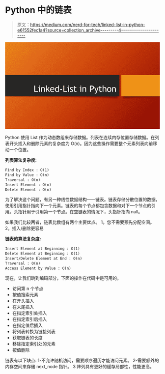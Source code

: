 # Python 中的链表

> 原文：<https://medium.com/nerd-for-tech/linked-list-in-python-e61552fec1a4?source=collection_archive---------4----------------------->

![](img/3a185395074216f2f2a0c9e1fc020ebc.png)

Python 使用 List 作为动态数组来存储数据。列表在连续内存位置存储数据。在列表开头插入和删除元素的复杂度为 O(n)。因为这些操作需要整个元素列表向前移动一个位置。

**列表算法复杂度:**

```
Find by Index : O(1)
Find by Value : O(n)
Traversal : O(n)
Insert Element : O(n)
Delete Element : O(n)
```

为了解决这个问题，有另一种线性数据结构——链表。链表存储分散位置的数据，使用引用指针指向下一个元素。链表的每个节点都包含数据和对下一个节点的引用。头指针用于引用第一个节点。在空链表的情况下，头指针指向 null。

如果我们比较两者，链表比数组有两个主要优点。
1。您不需要预先分配空间。
2。插入/删除更容易

**链表的算法复杂度:**

```
Insert Element at Beginning : O(1)
Delete Element at Beginning : O(1)
Insert/Delete Element at End : O(n)
Traversal : O(n)
Access Element by Value : O(n)
```

现在，让我们跳到编码部分，下面的操作在代码中是可用的。

*   访问第 n 个节点
*   按值搜索元素
*   在开头插入
*   在末尾插入
*   在指定索引处插入
*   在指定索引后插入
*   在指定值后插入
*   将列表转换为链接列表
*   获取链表的长度
*   移除指定索引处的元素
*   按值删除

链表有以下缺点:
1-不允许随机访问，需要顺序遍历才能访问元素。
2-需要额外的内存空间来存储 next_node 指针。
3 阵列具有更好的缓存局部性，性能更高。